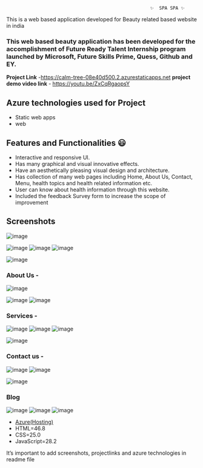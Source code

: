                                                          ✨  SPA SPA ✨

This is a web based application developed for Beauty related based website in india

### This web based beauty application has been developed for the accomplishment of Future Ready Talent Internship program launched by Microsoft, Future Skills Prime, Quess, Github and EY.

**Project Link** -https://calm-tree-08e40d500.2.azurestaticapps.net
**project demo video link** - https://youtu.be/ZxCqRgaopsY

## Azure technologies used for Project

- Static web apps
- web

## Features and Functionalities 😃

- Interactive and responsive UI.
- Has many graphical and visual innovative effects.
- Have an aesthetically pleasing visual design and architecture.
- Has collection of many web pages including Home, About Us, Contact, Menu, health topics and health related information etc.
- User can know about health information through this website.
- Included the feedback Survey form to increase the scope of improvement 

## Screenshots
![image](https://user-images.githubusercontent.com/115772634/204979007-0071c5cc-70a0-4b35-a8b0-10d782de29ab.png)

![image](https://user-images.githubusercontent.com/115772634/204979056-73a80420-3a68-4ae8-b3cf-59194e9643e4.png)
![image](https://user-images.githubusercontent.com/115772634/204979119-a3b9b752-63a6-4b53-81ee-6500229f7f27.png)
![image](https://user-images.githubusercontent.com/115772634/204979198-7521da54-b517-45cd-95c9-9605a292c867.png)

![image](https://user-images.githubusercontent.com/115772634/204979378-656617e9-8ed8-4aed-9ffb-cb151448d792.png)


   

### About Us -

![image](https://user-images.githubusercontent.com/115772634/204979501-764f9f95-5c6b-439c-bcea-e57d2b730cfd.png)

![image](https://user-images.githubusercontent.com/115772634/204979545-87c3429d-8f9e-42d6-9dd8-4c03756257ba.png)
![image](https://user-images.githubusercontent.com/115772634/204979588-c5b3e3fc-01a2-4280-bc24-c12fb7635c0a.png)

### Services -
![image](https://user-images.githubusercontent.com/115772634/204979671-5df2dce1-3ded-4697-a5a0-5b2fb474fdba.png)
![image](https://user-images.githubusercontent.com/115772634/204979724-0cf155ae-f30c-41e7-b2a4-387b3600563a.png)
![image](https://user-images.githubusercontent.com/115772634/204979768-120dbab0-77d3-44e9-a16e-3188f2f465de.png)

![image](https://user-images.githubusercontent.com/115772634/204979819-864f1bda-1f47-4162-949c-31310ef3374e.png)


### Contact us -
![image](https://user-images.githubusercontent.com/115772634/204979911-cf7b7c87-4230-406b-9be0-b798b1e8779a.png)
![image](https://user-images.githubusercontent.com/115772634/204979955-a5a1d8c2-2ef1-4873-a84e-9ccb19506c02.png)

![image](https://user-images.githubusercontent.com/115772634/204980008-374cada6-0319-4126-a1ef-120ec3022ede.png)


### Blog
![image](https://user-images.githubusercontent.com/115772634/204980099-77beb817-1caa-40dc-9a13-7e26634e582a.png)
![image](https://user-images.githubusercontent.com/115772634/204980182-99c72499-401f-4670-bfe6-295cbb702c2f.png)
![image](https://user-images.githubusercontent.com/115772634/204980230-c476274c-e1d2-4453-988a-32b8e36c8d66.png)





- [Azure(Hosting)](https://azure.microsoft.com/en-in/features/azure-portal/)
- HTML=46.8
- CSS=25.0
- JavaScript=28.2

It’s important to add screenshots, projectlinks and azure technologies in readme file
